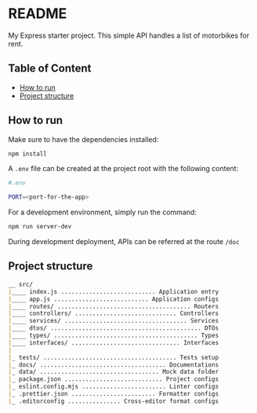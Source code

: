 # README

My Express starter project.
This simple API handles a list of motorbikes for rent.

## Table of Content

<!-- toc -->

- [How to run](#how-to-run)
- [Project structure](#project-structure)

<!-- tocstop -->

## How to run

Make sure to have the dependencies installed:

```bash
npm install
```

A `.env` file can be created at the project root with the following content:

```sh
#.env

PORT=<port-for-the-app>
```

For a development environment, simply run the command:

```bash
npm run server-dev
```

During development deployment, APIs can be referred at the route `/doc`

## Project structure

```markdown
__ src/
|____ index.js ........................... Application entry
|____ app.js ........................... Application configs
|____ routes/ ...................................... Routers
|____ controllers/ ............................. Controllers
|____ services/ ................................... Services
|____ dtos/ ........................................... DTOs
|____ types/ ......................................... Types
|____ interfaces/ ............................... Interfaces
|
|_ tests/ ...................................... Tests setup
|_ docs/ .................................... Documentations
|_ data/ .................................. Mock data folder
|_ package.json ............................ Project configs
|_ eslint.config.mjs ........................ Linter configs
|_ .prettier.json ........................ Formatter configs
|_ .editorconfig ............... Cross-editor format configs
```
